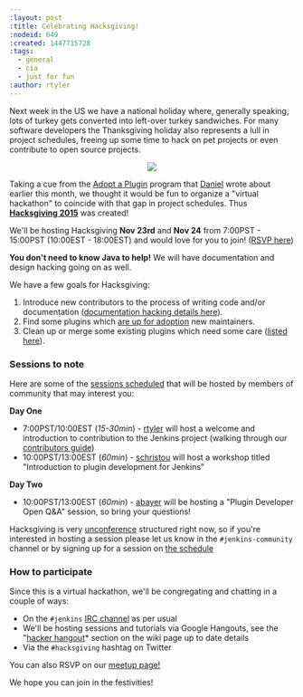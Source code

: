 ```yaml
---
:layout: post
:title: Celebrating Hacksgiving!
:nodeid: 649
:created: 1447715728
:tags:
  - general
  - cia
  - just for fun
:author: rtyler
---
```


Next week in the US we have a national holiday where, generally speaking, lots of turkey gets converted into left-over turkey sandwiches. For many software developers the Thanksgiving holiday also represents a lull in project schedules, freeing up some time to hack on pet projects or even contribute to open source projects.

<center><img src="https://agentdero.cachefly.net/continuousblog/hacksgiving-platter.png" border="0"/></center>

Taking a cue from the [Adopt a Plugin](/content/adopt-plugin-0) program that [Daniel](https://github.com/daniel-beck) wrote about earlier this month, we thought it would be fun to organize a "virtual hackathon" to coincide with that gap in project schedules. Thus **[Hacksgiving 2015](https://wiki.jenkins-ci.org/display/JENKINS/Hacksgiving+2015)** was created!

We'll be hosting Hacksgiving **Nov 23rd** and **Nov 24** from 7:00PST - 15:00PST (10:00EST - 18:00EST) and would love for you to join! ([RSVP here](http://www.meetup.com/jenkinsmeetup/events/226735213/))

**You don't need to know Java to help!** We will have documentation and design hacking going on as well.

We have a few goals for Hacksgiving:

1. Introduce new contributors to the process of writing code and/or documentation ([documentation hacking details here](https://wiki.jenkins-ci.org/display/JENKINS/Hacksgiving+2015#Hacksgiving2015-Documentationhacking)).
1. Find some plugins which [are up for adoption](https://wiki.jenkins-ci.org/display/JENKINS/Adopt+a+Plugin#AdoptaPlugin-Whichpluginsarecurrentlyupforadoption%3F) new maintainers.
1. Clean up or merge some existing plugins which need some care ([listed here](https://wiki.jenkins-ci.org/display/JENKINS/Hacksgiving+2015#Hacksgiving2015-Pluginstocleanup)).
<!--break-->

### Sessions to note

Here are some of the [sessions scheduled](https://wiki.jenkins-ci.org/display/JENKINS/Hacksgiving+2015#Hacksgiving2015-Schedule) that will be hosted by members of community that may interest you:

**Day One**

- 7:00PST/10:00EST (_15-30min_) - [rtyler](https://github.com/rtyler) will host a welcome and introduction to contribution to the Jenkins project (walking through our [contributors guide](https://wiki.jenkins-ci.org/display/JENKINS/Beginners+Guide+to+Contributing))
- 10:00PST/13:00EST (_60min_) - [schristou](https://github.com/christ66) will host a workshop titled "Introduction to plugin development for Jenkins"

**Day Two**

- 10:00PST/13:00EST (_60min_) - [abayer](https://github.com/abayer) will be hosting a "Plugin Developer Open Q&A" session, so bring your questions!

Hacksgiving is very [unconference](https://en.wikipedia.org/wiki/Unconference) structured right now, so if you're interested in hosting a session please let us know in the `#jenkins-community` channel or by signing up for a session on [the schedule](https://wiki.jenkins-ci.org/display/JENKINS/Hacksgiving+2015#Hacksgiving2015-Schedule)

### How to participate

Since this is a virtual hackathon, we'll be congregating and chatting in a couple of ways:

- On the `#jenkins` [IRC channel](https://wiki.jenkins-ci.org/display/JENKINS/IRC+Channel) as per usual
- We'll be hosting sessions and tutorials via Google Hangouts, see the "[hacker hangout](https://wiki.jenkins-ci.org/display/JENKINS/Hacksgiving+2015#Hacksgiving2015-HackerHangout)\* section on the wiki page up to date details
- Via the `#hacksgiving` hashtag on Twitter

You can also RSVP on our [meetup page!](http://www.meetup.com/jenkinsmeetup/events/226735213/)

We hope you can join in the festivities!
